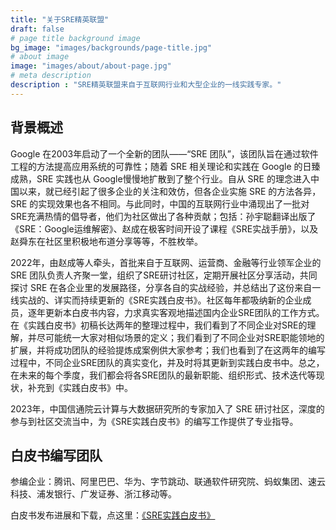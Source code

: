 ```yaml
---
title: "关于SRE精英联盟"
draft: false
# page title background image
bg_image: "images/backgrounds/page-title.jpg"
# about image
image: "images/about/about-page.jpg"
# meta description
description : "SRE精英联盟来自于互联网行业和大型企业的一线实践专家。"
---
```


## 背景概述

Google 在2003年启动了一个全新的团队——“SRE 团队”，该团队旨在通过软件工程的方法提高应用系统的可靠性；随着 SRE 相关理论和实践在 Google 的日臻成熟，SRE 实践也从 Google慢慢地扩散到了整个行业。自从 SRE 的理念进入中国以来，就已经引起了很多企业的关注和效仿，但各企业实施 SRE 的方法各异，SRE 的实现效果也各不相同。与此同时，中国的互联网行业中涌现出了一批对SRE充满热情的倡导者，他们为社区做出了各种贡献；包括：孙宇聪翻译出版了《SRE：Google运维解密》、赵成在极客时间开设了课程《SRE实战手册》，以及赵舜东在社区里积极地布道分享等等，不胜枚举。

2022年，由赵成等人牵头，首批来自于互联网、运营商、金融等行业领军企业的 SRE 团队负责人齐聚一堂，组织了SRE研讨社区，定期开展社区分享活动，共同探讨 SRE 在各企业里的发展路径，分享各自的实战经验，并总结出了这份来自一线实战的、详实而持续更新的《SRE实践白皮书》。社区每年都吸纳新的企业成员，逐年更新本白皮书内容，力求真实客观地描述国内企业SRE团队的工作方式。在《实践白皮书》初稿长达两年的整理过程中，我们看到了不同企业对SRE的理解，并尽可能统一大家对相似场景的定义；我们看到了不同企业对SRE职能领地的扩展，并将成功团队的经验提炼成案例供大家参考；我们也看到了在这两年的编写过程中，不同企业SRE团队的真实变化，并及时将其更新到实践白皮书中。总之，在未来的每个季度，我们都会将各SRE团队的最新职能、组织形式、技术迭代等现状，补充到《实践白皮书》中。

2023年，中国信通院云计算与大数据研究所的专家加入了 SRE 研讨社区，深度的参与到社区交流当中，为《SRE实践白皮书》的编写工作提供了专业指导。

## 白皮书编写团队

参编企业：腾讯、阿里巴巴、华为、字节跳动、联通软件研究院、蚂蚁集团、速云科技、浦发银行、广发证券、浙江移动等。

白皮书发布进展和下载，点这里：[《SRE实践白皮书》](/notice/)
